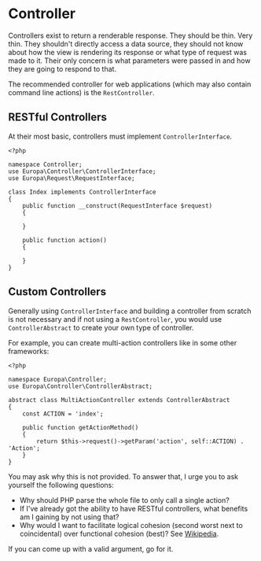Controller
==========

Controllers exist to return a renderable response. They should be thin. Very thin. They shouldn't directly access a data source, they should not know about how the view is rendering its response or what type of request was made to it. Their only concern is what parameters were passed in and how they are going to respond to that.

The recommended controller for web applications (which may also contain command line actions) is the `RestController`.

RESTful Controllers
-------------------

At their most basic, controllers must implement `ControllerInterface`.

    <?php
    
    namespace Controller;
    use Europa\Controller\ControllerInterface;
    use Europa\Request\RequestInterface;
    
    class Index implements ControllerInterface
    {
        public function __construct(RequestInterface $request)
        {
            
        }
        
        public function action()
        {
            
        }
    }

Custom Controllers
------------------

Generally using `ControllerInterface` and building a controller from scratch is not necessary and if not using a `RestController`, you would use `ControllerAbstract` to create your own type of controller.

For example, you can create multi-action controllers like in some other frameworks:

    <?php
    
    namespace Europa\Controller;
    use Europa\Controller\ControllerAbstract;
    
    abstract class MultiActionController extends ControllerAbstract
    {
        const ACTION = 'index';
        
        public function getActionMethod()
        {
            return $this->request()->getParam('action', self::ACTION) . 'Action';
        }
    }

You may ask why this is not provided. To answer that, I urge you to ask yourself the following questions:

- Why should PHP parse the whole file to only call a single action?
- If I've already got the ability to have RESTful controllers, what benefits am I gaining by not using that?
- Why would I want to facilitate logical cohesion (second worst next to coincidental) over functional cohesion (best)? See [Wikipedia](http://en.wikipedia.org/wiki/Cohesion_\(computer_science\)).

If you can come up with a valid argument, go for it.
